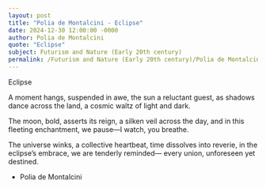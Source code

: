 ```yaml
---
layout: post
title: "Polia de Montalcini - Eclipse"
date: 2024-12-30 12:00:00 -0000
author: Polia de Montalcini
quote: "Eclipse"
subject: Futurism and Nature (Early 20th century)
permalink: /Futurism and Nature (Early 20th century)/Polia de Montalcini/Polia de Montalcini - Eclipse
---
```


Eclipse

A moment hangs, suspended in awe,
the sun a reluctant guest,
as shadows dance across the land,
a cosmic waltz of light and dark.

The moon, bold, asserts its reign,
a silken veil across the day,
and in this fleeting enchantment,
we pause—I watch, you breathe.

The universe winks,
a collective heartbeat,
time dissolves into reverie,
in the eclipse’s embrace,
we are tenderly reminded—
every union, unforeseen yet destined.

- Polia de Montalcini
